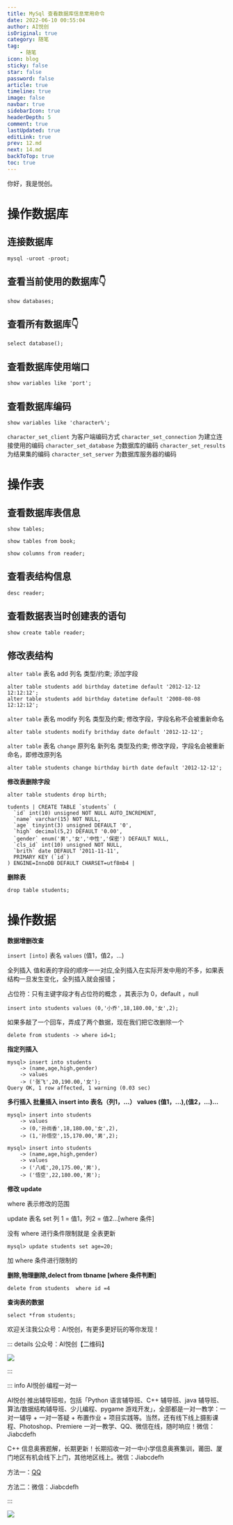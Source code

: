 ```yaml
---
title: MySql 查看数据库信息常用命令
date: 2022-06-10 00:55:04
author: AI悦创
isOriginal: true
category: 随笔
tag:
    - 随笔
icon: blog
sticky: false
star: false
password: false
article: true
timeline: true
image: false
navbar: true
sidebarIcon: true
headerDepth: 5
comment: true
lastUpdated: true
editLink: true
prev: 12.md
next: 14.md
backToTop: true
toc: true
---
```


你好，我是悦创。

# 操作数据库

## 连接数据库
```mysql
mysql -uroot -proot;
```

## 查看当前使用的数据库👇
```mysql
show databases;
```

## 查看所有数据库👇
```mysql
select database();
```

## 查看数据库使用端口
```mysql
show variables like 'port';
```

## 查看数据库编码
```mysql
show variables like 'character%';
```

`character_set_client` 为客户端编码方式
`character_set_connection` 为建立连接使用的编码
`character_set_database` 为数据库的编码
`character_set_results` 为结果集的编码
`character_set_server` 为数据库服务器的编码

# 操作表
## 查看数据库表信息
```mysql
show tables;
```

```mysql
show tables from book;
```

```mysql
show columns from reader;
```

## 查看表结构信息
```mysql
desc reader;
```

## 查看数据表当时创建表的语句
```mysql
show create table reader;
```

## 修改表结构
`alter table` 表名 add 列名 类型/约束; 添加字段

```mysql
alter table students add birthday datetime default '2012-12-12 12:12:12';
alter table students add birthday datetime default '2008-08-08 12:12:12';
```

`alter table` 表名 modify 列名 类型及约束; 修改字段，字段名称不会被重新命名

```mysql
alter table students modify brithday date default '2012-12-12';
```

`alter table` 表名 `change` 原列名 新列名 类型及约束; 修改字段，字段名会被重新命名，即修改原列名

```mysql
alter table students change birthday birth date default '2012-12-12';
```

**修改表删除字段**

```mysql
alter table students drop birth;
```

```mysql
tudents | CREATE TABLE `students` (
  `id` int(10) unsigned NOT NULL AUTO_INCREMENT,
  `name` varchar(15) NOT NULL,
  `age` tinyint(3) unsigned DEFAULT '0',
  `high` decimal(5,2) DEFAULT '0.00',
  `gender` enum('男','女','中性','保密') DEFAULT NULL,
  `cls_id` int(10) unsigned NOT NULL,
  `brith` date DEFAULT '2011-11-11',
  PRIMARY KEY (`id`)
) ENGINE=InnoDB DEFAULT CHARSET=utf8mb4 |
```

**删除表**

```mysql
drop table students;
```

# 操作数据
**数据增删改查**

`insert [into]`  表名 `values` (值1，值2，…)

全列插入 值和表的字段的顺序一一对应,全列插入在实际开发中用的不多，如果表结构一旦发生变化，全列插入就会报错；

占位符：只有主键字段才有占位符的概念 ，其表示为 0，default ，null

```mysql
insert into students values (0,'小乔',18,180.00,'女',2);
```

如果多敲了一个回车，弄成了两个数据，现在我们把它改删除一个

```mysql
delete from students -> where id=1;
```

**指定列插入**

```mysql
mysql> insert into students
    -> (name,age,high,gender)
    -> values
    -> ('张飞',20,190.00,'女');
Query OK, 1 row affected, 1 warning (0.03 sec)
```

**多行插入 批量插入 insert into 表名（列1，…） values (值1，…),(值2，…)…**

```mysql
mysql> insert into students
    -> values
    -> (0,'孙尚香',18,180.00,'女',2),
    -> (1,'孙悟空',15,170.00,'男',2);
```

```mysql
mysql> insert into students
    -> (name,age,high,gender)
    -> values
    -> ('八戒',20,175.00,'男'),
    -> ('悟空',22,180.00,'男');
```

**修改 update**

where 表示修改的范围

update 表名 set 列 1 = 值1，列2 = 值2…[where 条件]

没有 where 进行条件限制就是 全表更新

```url
mysql> update students set age=20;
```

加 where 条件进行限制的

**删除,物理删除,delect from tbname [where 条件判断]**

```mysql
delete from students  where id =4
```

**查询表的数据**

```mysql
select *from students;
```

欢迎关注我公众号：AI悦创，有更多更好玩的等你发现！

::: details 公众号：AI悦创【二维码】

![](/gzh.jpg)

:::

::: info AI悦创·编程一对一

AI悦创·推出辅导班啦，包括「Python 语言辅导班、C++ 辅导班、java 辅导班、算法/数据结构辅导班、少儿编程、pygame 游戏开发」，全部都是一对一教学：一对一辅导 + 一对一答疑 + 布置作业 + 项目实践等。当然，还有线下线上摄影课程、Photoshop、Premiere 一对一教学、QQ、微信在线，随时响应！微信：Jiabcdefh

C++ 信息奥赛题解，长期更新！长期招收一对一中小学信息奥赛集训，莆田、厦门地区有机会线下上门，其他地区线上。微信：Jiabcdefh

方法一：[QQ](http://wpa.qq.com/msgrd?v=3&uin=1432803776&site=qq&menu=yes)

方法二：微信：Jiabcdefh

:::

![](/zsxq.jpg)

